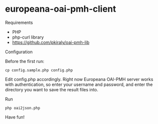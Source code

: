 # europeana-oai-pmh-client

Requirements

* PHP
* php-curl library
* https://github.com/pkiraly/oai-pmh-lib

Configuration

Before the first run:

    cp config.sample.php config.php

Edit config.php accordingly. Right now Europeana OAI-PMH server works with authentication, so enter your 
username and password, and enter the directory you want to save the result files into.

Run

    php oai2json.php

Have fun!
